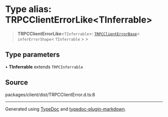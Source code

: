 # Type alias: TRPCClientErrorLike\<TInferrable\>

> **TRPCClientErrorLike**\<`TInferrable`\>: [`TRPCClientErrorBase`](../interfaces/TRPCClientErrorBase.md)\< `inferErrorShape`\< `TInferrable` \> \>

## Type parameters

• **TInferrable** extends `TRPCInferrable`

## Source

packages/client/dist/TRPCClientError.d.ts:8

***

Generated using [TypeDoc](https://typedoc.org) and [typedoc-plugin-markdown](https://typedoc-plugin-markdown.org).
